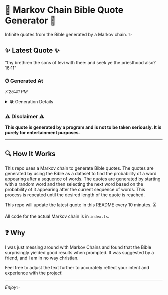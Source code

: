 # 📖 Markov Chain Bible Quote Generator 📖

Infinite quotes from the Bible generated by a Markov chain. ✨

## ✨ Latest Quote ✨
"thy brethren the sons of levi with thee: and seek ye the priesthood also? 16:11"

### ⏰ Generated At
*7:25:41 PM*

<details>
    <summary>🛠️ Generation Details</summary>
    <p>
        <strong>🌱 Seed:</strong> thy<br>
        <strong>🔄 Iterations:</strong> 14<br>
        <strong>📜 Context History:</strong><br>[ thy ]: brethren<br>[ thy, brethren ]: the<br>[ thy, brethren, the ]: sons<br>[ thy, brethren, the, sons ]: of<br>[ thy, brethren, the, sons, of ]: levi<br>[ thy, brethren, the, sons, of, levi ]: with<br>[ brethren, the, sons, of, levi, with ]: thee:<br>[ the, sons, of, levi, with, thee: ]: and<br>[ sons, of, levi, with, thee:, and ]: seek<br>[ of, levi, with, thee:, and, seek ]: ye<br>[ levi, with, thee:, and, seek, ye ]: the<br>[ with, thee:, and, seek, ye, the ]: priesthood<br>[ thee:, and, seek, ye, the, priesthood ]: also?<br>[ and, seek, ye, the, priesthood, also? ]: 16:11<br>
    </p>
</details>

### ⚠️ Disclaimer ⚠️
**This quote is generated by a program and is not to be taken seriously. It is purely for entertainment purposes.**

---

## 🔍 How It Works

This repo uses a Markov chain to generate Bible quotes. The quotes are generated by using the Bible as a dataset to find the probability of a word appearing after a sequence of words. The quotes are generated by starting with a random word and then selecting the next word based on the probability of it appearing after the current sequence of words. This process is repeated until the desired length of the quote is reached.

This repo will update the latest quote in this README every 10 minutes. ⏳

All code for the actual Markov chain is in `index.ts`.

## ❓ Why

I was just messing around with Markov Chains and found that the Bible surprisingly yielded good results when prompted. 
It was suggested by a friend, and I am in no way christian.

Feel free to adjust the text further to accurately reflect your intent and experience with the project!

---

*Enjoy*✨
